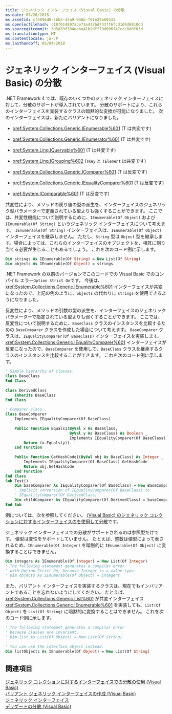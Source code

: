 ```yaml
---
title: ジェネリック インターフェイス (Visual Basic) の分散
ms.date: 07/20/2015
ms.assetid: cf4096d0-4bb3-45a9-9a6b-f01e29a60333
ms.openlocfilehash: c18f014897ace71e437bd733ff6fcd1d4d8810dd
ms.sourcegitcommit: 3d5d33f384eeba41b2dff79d096f47ccc8d8f03d
ms.translationtype: MT
ms.contentlocale: ja-JP
ms.lasthandoff: 05/04/2018
---
```

# <a name="variance-in-generic-interfaces-visual-basic"></a>ジェネリック インターフェイス (Visual Basic) の分散
.NET Framework 4 では、既存のいくつかのジェネリック インターフェイスに対して、分散のサポートが導入されています。 分散のサポートにより、これらのインターフェイスを実装するクラスの暗黙的な変換が可能になりました。 次のインターフェイスは、新たにバリアントになりました。  
  
-   <xref:System.Collections.Generic.IEnumerable%601> (T は共変です)  
  
-   <xref:System.Collections.Generic.IEnumerator%601> (T は共変です)  
  
-   <xref:System.Linq.IQueryable%601> (T は共変です)  
  
-   <xref:System.Linq.IGrouping%602> (`TKey` と `TElement` は共変です)  
  
-   <xref:System.Collections.Generic.IComparer%601> (T は反変です)  
  
-   <xref:System.Collections.Generic.IEqualityComparer%601> (T は反変です)  
  
-   <xref:System.IComparable%601> (T は反変です)  
  
 共変性により、メソッドの戻り値の型の派生を、インターフェイスのジェネリック型パラメーターで定義されている型よりも強くすることができます。 ここでは、共変性機能について説明するために、`IEnumerable(Of Object)` および `IEnumerable(Of String)` というジェネリック インターフェイスについて考えます。 `IEnumerable(Of String)` インターフェイスは、`IEnumerable(Of Object)` インターフェイスを継承しません。 ただし、`String` 型は `Object` 型を継承します。場合によっては、これらのインターフェイスのオブジェクトを、相互に割り当てる必要が生じることもあるでしょう。 これを次のコード例に示します。  
  
```vb  
Dim strings As IEnumerable(Of String) = New List(Of String)  
Dim objects As IEnumerable(Of Object) = strings  
```  
  
 .NET Framework の以前のバージョンでこのコードでの Visual Basic でのコンパイル エラー`Option Strict On`です。 今後は、<xref:System.Collections.Generic.IEnumerable%601> インターフェイスが共変になったので、上記の例のように、`objects` の代わりに `strings` を使用できるようになりました。  
  
 反変性により、メソッドの引数の型の派生を、インターフェイスのジェネリック パラメーターで指定されている型よりも弱くすることができます。 ここでは、反変性について説明するために、`BaseClass` クラスのインスタンスを比較するための `BaseComparer` クラスを作成した場合について考えます。 `BaseComparer` クラスは、`IEqualityComparer(Of BaseClass)` インターフェイスを実装します。 <xref:System.Collections.Generic.IEqualityComparer%601> インターフェイスが反変になったので、`BaseComparer` を使用して、`BaseClass` クラスを継承するクラスのインスタンスを比較することができます。 これを次のコード例に示します。  
  
```vb  
' Simple hierarchy of classes.  
Class BaseClass  
End Class  
  
Class DerivedClass  
    Inherits BaseClass  
End Class  
  
' Comparer class.  
Class BaseComparer  
    Implements IEqualityComparer(Of BaseClass)  
  
    Public Function Equals1(ByVal x As BaseClass,  
                            ByVal y As BaseClass) As Boolean _  
                            Implements IEqualityComparer(Of BaseClass).Equals  
        Return (x.Equals(y))  
    End Function  
  
    Public Function GetHashCode1(ByVal obj As BaseClass) As Integer _  
        Implements IEqualityComparer(Of BaseClass).GetHashCode  
        Return obj.GetHashCode  
    End Function  
End Class  
Sub Test()  
    Dim baseComparer As IEqualityComparer(Of BaseClass) = New BaseComparer  
    ' Implicit conversion of IEqualityComparer(Of BaseClass) to   
    ' IEqualityComparer(Of DerivedClass).  
    Dim childComparer As IEqualityComparer(Of DerivedClass) = baseComparer  
End Sub  
```  
  
 例については、次を参照してください。 [(Visual Basic) のジェネリック コレクションに対するインターフェイスのを使用して分散](../../../../visual-basic/programming-guide/concepts/covariance-contravariance/using-variance-in-interfaces-for-generic-collections.md)です。  
  
 ジェネリック インターフェイスでの分散がサポートされるのは参照型だけです。 値型は変性をサポートしていません。 たとえば、整数は値型によって表されるため、`IEnumerable(Of Integer)` を暗黙的に `IEnumerable(Of Object)` に変換することはできません。  
  
```vb  
Dim integers As IEnumerable(Of Integer) = New List(Of Integer)  
' The following statement generates a compiler error  
' with Option Strict On, because Integer is a value type.  
' Dim objects As IEnumerable(Of Object) = integers  
```  
  
 また、バリアント インターフェイスを実装するクラスは、現在でもインバリアントであることを忘れないようにしてください。 たとえば、<xref:System.Collections.Generic.List%601> が共変インターフェイス <xref:System.Collections.Generic.IEnumerable%601> を実装しても、`List(Of Object)` を `List(Of String)` に暗黙的に変換することはできません。 これを次のコード例に示します。  
  
```vb  
' The following statement generates a compiler error  
' because classes are invariant.  
' Dim list As List(Of Object) = New List(Of String)  
  
' You can use the interface object instead.  
Dim listObjects As IEnumerable(Of Object) = New List(Of String)  
```  
  
## <a name="see-also"></a>関連項目  
 [ジェネリック コレクションに対するインターフェイスでの分散の使用 (Visual Basic)](../../../../visual-basic/programming-guide/concepts/covariance-contravariance/using-variance-in-interfaces-for-generic-collections.md)  
 [バリアント ジェネリック インターフェイスの作成 (Visual Basic)](../../../../visual-basic/programming-guide/concepts/covariance-contravariance/creating-variant-generic-interfaces.md)  
 [ジェネリック インターフェイス](../../../../standard/generics/interfaces.md)  
 [デリゲートの分散 (Visual Basic)](../../../../visual-basic/programming-guide/concepts/covariance-contravariance/variance-in-delegates.md)
